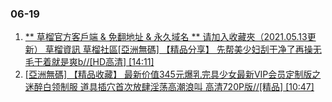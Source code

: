 ### 06-19
1. [ ** 草榴官方客戶端 & 免翻地址 & 永久域名 ** 请加入收藏夾（2021.05.13更新） 草榴資訊 草榴社區[亞洲無碼] 【精品分享】 先帮美少妇刮干净了再操无毛干着就是爽b//[HD高清] [14:11] ]( https://www.ssp56.cc/embed/6930/1024)
1. [ [亞洲無碼] 【精品收藏】 最新价值345元爆乳完具少女最新VIP会员定制版之迷醉白领制服 道具插穴首次放肆淫荡高潮浪叫 高清720P版//[精品] [10:47] ]( https://www.ssp56.cc/embed/9733/1024)
